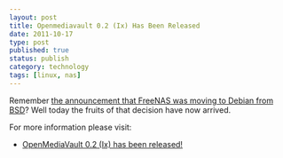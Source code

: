 ```yaml
--- 
layout: post 
title: Openmediavault 0.2 (Ix) Has Been Released 
date: 2011-10-17
type: post 
published: true 
status: publish
category: technology
tags: [linux, nas]
---
```


Remember [the announcement that FreeNAS was moving to Debian from BSD](http://www.freenas.org/about/history.html)?
Well today the fruits of that decision have now arrived.

<!--more-->

For more information please visit:

   * [OpenMediaVault 0.2 (Ix) has been released!](http://blog.openmediavault.org/?p=487)

